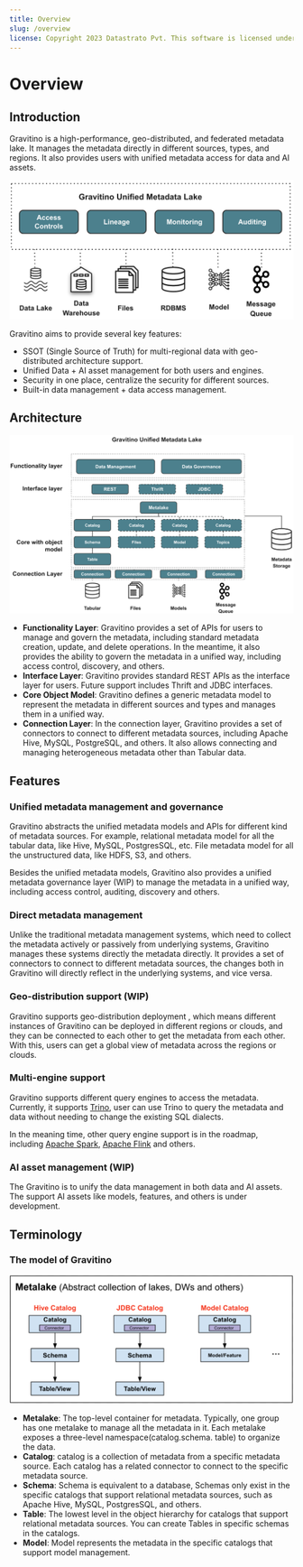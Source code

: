 ```yaml
---
title: Overview
slug: /overview
license: Copyright 2023 Datastrato Pvt. This software is licensed under the Apache License version 2.
---
```


# Overview

## Introduction

Gravitino is a high-performance, geo-distributed, and federated metadata lake. It manages the 
metadata directly in different sources, types, and regions. It also provides users with unified metadata access for data and AI assets.


![Gravitino Architecture](assets/gravitino-architecture.png)

Gravitino aims to provide several key features:

* SSOT (Single Source of Truth) for multi-regional data with geo-distributed architecture support.
* Unified Data + AI asset management for both users and engines.
* Security in one place, centralize the security for different sources.
* Built-in data management + data access management.

## Architecture

![Gravitino Model and Arch](assets/gravitino-model-arch.png)

* **Functionality Layer**: Gravitino provides a set of APIs for users to manage and govern the
  metadata, including standard metadata creation, update, and delete operations. In the meantime, it also provides the ability to govern the metadata in a unified way, including access control, discovery, and others.
* **Interface Layer**: Gravitino provides standard REST APIs as the interface layer for users. Future support includes Thrift and JDBC interfaces.
* **Core Object Model**: Gravitino defines a generic metadata model to represent the metadata in different sources and types and manages them in a unified way.
* **Connection Layer**: In the connection layer, Gravitino provides a set of connectors to connect to different metadata sources, including Apache Hive, MySQL, PostgreSQL, and others. It also allows connecting and managing heterogeneous metadata other than Tabular data.

## Features

### Unified metadata management and governance

Gravitino abstracts the unified metadata models and APIs for different kind of metadata sources. 
For example, relational metadata model for all the tabular data, like Hive, MySQL, PostgresSQL, etc.
File metadata model for all the unstructured data, like HDFS, S3, and others.

Besides the unified metadata models, Gravitino also provides a unified metadata governance layer 
(WIP) to manage the metadata in a unified way, including access control, auditing, discovery and 
others.

### Direct metadata management

Unlike the traditional metadata management systems, which need to collect the metadata 
actively or passively from underlying systems, Gravitino manages these systems directly
the metadata directly. It provides a set of connectors to connect to different metadata sources, 
the changes both in Gravitino will directly reflect in the underlying systems, and vice versa.

### Geo-distribution support (WIP)

Gravitino supports geo-distribution deployment , which means different instances of Gravitino 
can be deployed in different regions or clouds, and they can be connected to each other to get 
the metadata from each other. With this, users can get a global view of metadata across the 
regions or clouds.

### Multi-engine support

Gravitino supports different query engines to access the metadata. Currently, it supports 
[Trino](https://trino.io/), user can use Trino to query the metadata and data without needing to 
change the existing SQL dialects.

In the meaning time, other query engine support is in the roadmap, including 
[Apache Spark](https://spark.apache.org/), [Apache Flink](https://flink.apache.org/) and others.

### AI asset management (WIP)

The Gravitino is to unify the data management in both data and AI assets. The support AI assets 
like models, features, and others is under development.

## Terminology

### The model of Gravitino

![Gravitino Model](assets/metadata-model.png)

* **Metalake**: The top-level container for metadata. Typically, one group has one metalake 
  to manage all the metadata in it. Each metalake exposes a three-level namespace(catalog.schema.
  table) to organize the data.
* **Catalog**: catalog is a collection of metadata from a specific metadata source. 
  Each catalog has a related connector to connect to the specific metadata source.
* **Schema**: Schema is equivalent to a database, Schemas only exist in the specific catalogs 
  that support relational metadata sources, such as Apache Hive, MySQL, PostgresSQL, and others.
* **Table**: The lowest level in the object hierarchy for catalogs that support relational
  metadata sources. You can create Tables in specific schemas in the catalogs.
* **Model**: Model represents the metadata in the specific catalogs that support model management.
